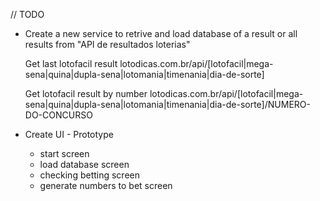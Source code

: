 // TODO

- Create a new service to retrive and load database of a result or all results from "API de resultados loterias"

	Get last lotofacil result
	lotodicas.com.br/api/[lotofacil|mega-sena|quina|dupla-sena|lotomania|timenania|dia-de-sorte]

	Get lotofacil result by number
	lotodicas.com.br/api/[lotofacil|mega-sena|quina|dupla-sena|lotomania|timenania|dia-de-sorte]/NUMERO-DO-CONCURSO

- Create UI - Prototype
	- start screen 
	- load database screen
	- checking betting screen
	- generate numbers to bet screen 
	
